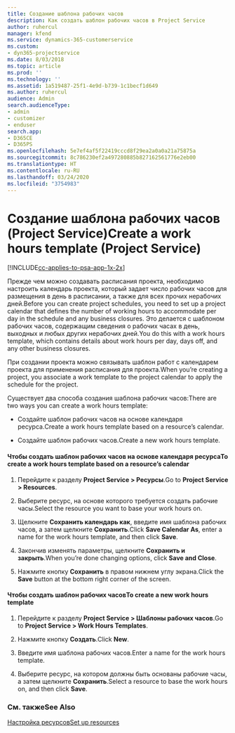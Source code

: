 ```yaml
---
title: Создание шаблона рабочих часов
description: Как создать шаблон рабочих часов в Project Service
author: ruhercul
manager: kfend
ms.service: dynamics-365-customerservice
ms.custom:
- dyn365-projectservice
ms.date: 8/03/2018
ms.topic: article
ms.prod: ''
ms.technology: ''
ms.assetid: 1a519487-25f1-4e9d-b739-1c1becf1d649
ms.author: ruhercul
audience: Admin
search.audienceType:
- admin
- customizer
- enduser
search.app:
- D365CE
- D365PS
ms.openlocfilehash: 5e7ef4af5f22419cccd8f29ea2a0a0a21a75875a
ms.sourcegitcommit: 8c786230ef2a497280885b827162561776e2eb00
ms.translationtype: HT
ms.contentlocale: ru-RU
ms.lasthandoff: 03/24/2020
ms.locfileid: "3754983"
---
```

# <a name="create-a-work-hours-template-project-service"></a><span data-ttu-id="d2e13-103">Создание шаблона рабочих часов (Project Service)</span><span class="sxs-lookup"><span data-stu-id="d2e13-103">Create a work hours template (Project Service)</span></span>

[!INCLUDE[cc-applies-to-psa-app-1x-2x](../includes/cc-applies-to-psa-app-1x-2x.md)]

<span data-ttu-id="d2e13-104">Прежде чем можно создавать расписания проекта, необходимо настроить календарь проекта, который задает число рабочих часов для размещения в день в расписании, а также для всех прочих нерабочих дней.</span><span class="sxs-lookup"><span data-stu-id="d2e13-104">Before you can create project schedules, you need to set up a project calendar that defines the number of working hours to accommodate per day in the schedule and any business closures.</span></span> <span data-ttu-id="d2e13-105">Это делается с шаблоном рабочих часов, содержащим сведения о рабочих часах в день, выходных и любых других нерабочих дней.</span><span class="sxs-lookup"><span data-stu-id="d2e13-105">You do this with a work hours template, which contains details about work hours per day, days off, and any other business closures.</span></span>  
  
 <span data-ttu-id="d2e13-106">При создании проекта можно связывать шаблон работ с календарем проекта для применения расписания для проекта.</span><span class="sxs-lookup"><span data-stu-id="d2e13-106">When you’re creating a project, you associate a work template to the project calendar to apply the schedule for the project.</span></span>  
  
 <span data-ttu-id="d2e13-107">Существует два способа создания шаблона рабочих часов:</span><span class="sxs-lookup"><span data-stu-id="d2e13-107">There are two ways you can create a work hours template:</span></span>  
  
-   <span data-ttu-id="d2e13-108">Создайте шаблон рабочих часов на основе календаря ресурса.</span><span class="sxs-lookup"><span data-stu-id="d2e13-108">Create a work hours template based on a resource’s calendar.</span></span>  
  
-   <span data-ttu-id="d2e13-109">Создайте шаблон рабочих часов.</span><span class="sxs-lookup"><span data-stu-id="d2e13-109">Create a new work hours template.</span></span>  
  
#### <a name="to-create-a-work-hours-template-based-on-a-resources-calendar"></a><span data-ttu-id="d2e13-110">Чтобы создать шаблон рабочих часов на основе календаря ресурса</span><span class="sxs-lookup"><span data-stu-id="d2e13-110">To create a work hours template based on a resource’s calendar</span></span>  
  
1.  <span data-ttu-id="d2e13-111">Перейдите к разделу **Project Service > Ресурсы**.</span><span class="sxs-lookup"><span data-stu-id="d2e13-111">Go to **Project Service > Resources**.</span></span>  
  
2.  <span data-ttu-id="d2e13-112">Выберите ресурс, на основе которого требуется создать рабочие часы.</span><span class="sxs-lookup"><span data-stu-id="d2e13-112">Select the resource you want to base your work hours on.</span></span>  
  
3.  <span data-ttu-id="d2e13-113">Щелкните **Сохранить календарь как**, введите имя шаблона рабочих часов, а затем щелкните **Сохранить**.</span><span class="sxs-lookup"><span data-stu-id="d2e13-113">Click **Save Calendar As**, enter a name for the work hours template, and then click **Save**.</span></span>  
  
4.  <span data-ttu-id="d2e13-114">Закончив изменять параметры, щелкните **Сохранить и закрыть**.</span><span class="sxs-lookup"><span data-stu-id="d2e13-114">When you’re done changing options, click **Save and Close**.</span></span>  
  
5.  <span data-ttu-id="d2e13-115">Нажмите кнопку **Сохранить** в правом нижнем углу экрана.</span><span class="sxs-lookup"><span data-stu-id="d2e13-115">Click the **Save** button at the bottom right corner of the screen.</span></span>  
  
#### <a name="to-create-a-new-work-hours-template"></a><span data-ttu-id="d2e13-116">Чтобы создать шаблон рабочих часов</span><span class="sxs-lookup"><span data-stu-id="d2e13-116">To create a new work hours template</span></span>  
  
1.  <span data-ttu-id="d2e13-117">Перейдите к разделу **Project Service > Шаблоны рабочих часов**.</span><span class="sxs-lookup"><span data-stu-id="d2e13-117">Go to **Project Service > Work Hours Templates**.</span></span>  
  
2.  <span data-ttu-id="d2e13-118">Нажмите кнопку **Создать**.</span><span class="sxs-lookup"><span data-stu-id="d2e13-118">Click **New**.</span></span>  
  
3.  <span data-ttu-id="d2e13-119">Введите имя шаблона рабочих часов.</span><span class="sxs-lookup"><span data-stu-id="d2e13-119">Enter a name for the work hours template.</span></span>  
  
4.  <span data-ttu-id="d2e13-120">Выберите ресурс, на котором должны быть основаны рабочие часы, а затем щелкните **Сохранить**.</span><span class="sxs-lookup"><span data-stu-id="d2e13-120">Select a resource to base the work hours on, and then click **Save**.</span></span>  
  
### <a name="see-also"></a><span data-ttu-id="d2e13-121">См. также</span><span class="sxs-lookup"><span data-stu-id="d2e13-121">See Also</span></span>  
 [<span data-ttu-id="d2e13-122">Настройка ресурсов</span><span class="sxs-lookup"><span data-stu-id="d2e13-122">Set up resources</span></span>](../project-service/set-up-resources.md)
